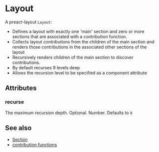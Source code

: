 # Layout

A preact-layout `Layout`:
* Defines a layout with exactly one 'main' section and zero or more sections that are associated with a contribution function.
* Collects layout *contributions* from the children of the main section and renders those contributions in the associated other sections of the layout
* Recursively renders children of the main section to discover contributions.
* By default recurses 9 levels deep
* Allows the recursion level to be specified as a component attribute

## Attributes

### recurse
The maximum recursion depth. Optional. Number.
Defaults to `9`

## See also
* [Section](Section.md)
* [contribution functions](contribution-functions.md)
